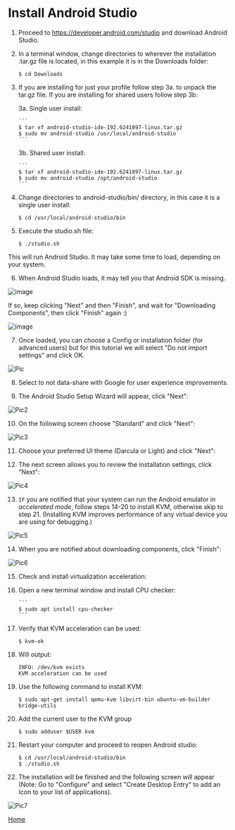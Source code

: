 # Install Android Studio

1.  Proceed to https://developer.android.com/studio and download Android Studio.

2.  In a terminal window, change directories to wherever the installation .tar.gz file is located, in this example it is in the Downloads folder:

    ```
    $ cd Downloads
    ````

3.  If you are installing for just your profile follow step 3a. to unpack the tar.gz file.  If you are installing for shared users follow step 3b:

    3a. Single user install:

        ```
        $ tar xf android-studio-ide-192.6241897-linux.tar.gz
        $ sudo mv android-studio /usr/local/android-studio
        ```
    
    3b. Shared user install: 

        ```
        $ tar xf android-studio-ide-192.6241897-linux.tar.gz
        $ sudo mv android-studio /opt/android-studio
        ```

4.  Change directories to android-studio/bin/ directory, in this case it is a single user install: 

    ``` 
    $ cd /usr/local/android-studio/bin
    ```

5.  Execute the studio.sh file: 

    ```
    $ ./studio.sh
    ```

This will run Android Studio. It may take some time to load, depending on your system.

6.  When Android Studio loads, it may tell you that Android SDK is missing.

![image](https://user-images.githubusercontent.com/2212651/76143795-80ca5900-60a0-11ea-8227-e38e936e45e3.png)

If so, keep clicking "Next" and then "Finish", and wait for "Downloading Components", then click "Finish" again :)

![image](https://user-images.githubusercontent.com/2212651/76143870-e74f7700-60a0-11ea-8f45-f518e7bf1106.png)

7.  Once loaded, you can choose a Config or installation folder (for advanced users) but for this tutorial we will select "Do not import settings" and click OK.

![Pic](Pic.png)

8.  Select to not data-share with Google for user experience improvements.

9.  The Android Studio Setup Wizard will appear, click "Next":

![Pic2](Pic2.png)

10.  On the following screen choose "Standard" and click "Next":

![Pic3](Pic3.png)

11.  Choose your preferred UI theme (Darcula or Light) and click "Next":

12.  The next screen allows you to review the installation settings, click "Next":

![Pic4](Pic4.png)

13.  `IF` you are notified that your system can run the Android emulator in _accelerated mode_, follow steps 14-20 to install KVM, otherwise skip to step 21.  (Installing KVM improves performance of any virtual device you are using for debugging.)

![Pic5](Pic5.png)

14.  When you are notified about downloading components, click "Finish":

![Pic6](Pic6.png)

15.  Check and install virtualization acceleration:

16. Open a new terminal window and install CPU checker:

        ```
        $ sudo apt install cpu-checker
        ```

17.  Verify that KVM acceleration can be used: 

        ```
        $ kvm-ok
        ```
18.  Will output:  

        ```
        INFO: /dev/kvm exists
        KVM acceleration can be used
        ```

19.  Use the following command to install KVM: 

        ```
        $ sudo apt-get install qemu-kvm libvirt-bin ubuntu-vm-builder bridge-utils
        ```

20.  Add the current user to the KVM group

        ```
        $ sudo adduser $USER kvm

21.  Restart your computer and proceed to reopen Android studio:

        ```
        $ cd /usr/local/android-studio/bin
        $ ./studio.sh
        ```

22.  The installation will be finished and the following screen will appear (Note: Go to "Configure" and select "Create Desktop Entry" to add an Icon to your list of applications).

![Pic7](Pic7.png)

[Home](../../README.md)
